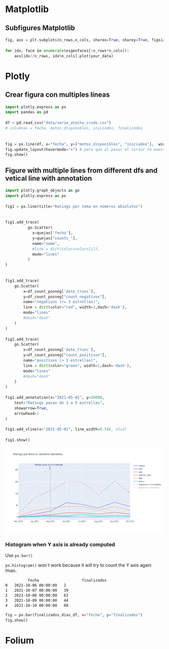 # Matplotlib

## Subfigures Matplotlib

```python
fig, axs = plt.subplots(n_rows,n_cols, sharex=True, sharey=True, figsize=(15,15))

for idx, face in enumerate(eigenfaces[:n_rows*n_cols]):
    axs[idx//n_rows, idx%n_cols].plot(your_data)

```

# Plotly

## Crear figura con multiples líneas

```python
import plotly.express as px
import pandas as pd

df = pd.read_csv("data/serie_atocha_crudo.csv")
# columnas = fecha, motos_disponibles, iniciados, finalizados


fig = px.line(df, x="fecha", y=["motos_disponibles", "iniciados"],  width=2200, height=1000, title="layout.hovermode='x'")
fig.update_layout(hovermode="x") # para que al pasar el cursor te muestre ambos valores
fig.show()

```

## Figure with multiple lines from different dfs and vetical line with annotation

```python
import plotly.graph_objects as go
import plotly.express as px

fig1 = px.line(title="Ratings por tema en números absolutos")


fig1.add_trace(
          go.Scatter(
            x=quejas['fecha'],
            y=quejas["counts_"],
            name="name",            
            #line = dict(color=colors[i]),
            mode="lines"
          )
)


fig1.add_trace(
    go.Scatter(
        x=df_count_posneg['date_trunc'],
        y=df_count_posneg["count_negativos"],
        name="negativos (<= 3 estrellas)",            
        line = dict(color="red", width=1,dash='dash'),
        mode="lines"
        #dash="dash"
    )
)

fig1.add_trace(
    go.Scatter(
        x=df_count_posneg['date_trunc'],
        y=df_count_posneg["count_positivos"],
        name="positivos (> 3 estrellas)",            
        line = dict(color="green", width=1,dash='dash'),
        mode="lines"
        #dash="dash"
    )
)

fig1.add_annotation(x="2021-05-01", y=20000,
    text="Ratings pasan de 3 a 5 estrellas",
    showarrow=True,
    arrowhead=1
)
    
fig1.add_vline(x="2021-05-01", line_width=0.5)#, x1=2)

fig1.show()
```
![Alt text](lines.png "example")


### Histogram when Y axis is already computed
Use ```px.bar()```

```px.histogram()``` won´t work because it will try to count the Y axis again lmao.

```
          fecha                   finalizados
0	2021-10-06 00:00:00	  2
1	2021-10-07 00:00:00	  39
2	2021-10-08 00:00:00	  63
3	2021-10-09 00:00:00	  44
4	2021-10-10 00:00:00	  60
```

```python
fig = px.bar(finalizados_dias_df, x="fecha", y="finalizados")
fig.show()
```

# Folium


